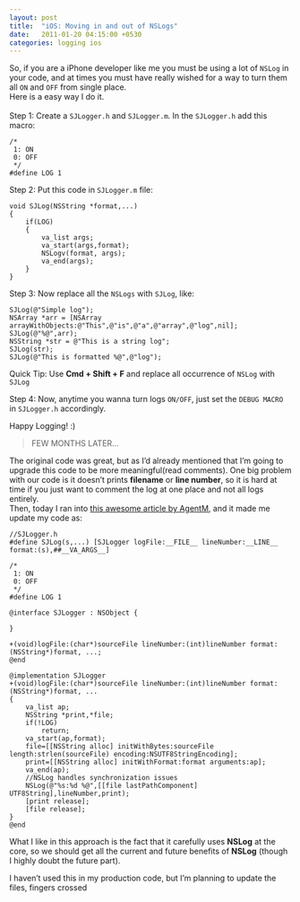 ```yaml
---
layout: post
title:  "iOS: Moving in and out of NSLogs"
date:   2011-01-20 04:15:00 +0530
categories: logging ios
---
```


So, if you are a iPhone developer like me you must be using a lot of
`NSLog` in your code, and at times you must have really wished for a way
to turn them all `ON` and `OFF` from single place.\
Here is a easy way I do it.\
<span id="more-134"></span>\
Step 1: Create a `SJLogger.h` and `SJLogger.m`. In the `SJLogger.h` add
this macro:

```
/*
 1: ON
 0: OFF
 */
#define LOG 1
```

Step 2: Put this code in `SJLogger.m` file:

``` objc
void SJLog(NSString *format,...)
{
    if(LOG)
    {
        va_list args;
        va_start(args,format);
        NSLogv(format, args);
        va_end(args);
    }
}
```

Step 3: Now replace all the `NSLogs` with `SJLog`, like:

``` objc
SJLog(@"Simple log");
NSArray *arr = [NSArray arrayWithObjects:@"This",@"is",@"a",@"array",@"log",nil];
SJLog(@"%@",arr);
NSString *str = @"This is a string log";
SJLog(str);
SJLog(@"This is formatted %@",@"log");
```

Quick Tip: Use **Cmd + Shift + F** and replace all occurrence of `NSLog`
with `SJLog`

Step 4: Now, anytime you wanna turn logs `ON/OFF`, just set the
`DEBUG MACRO` in `SJLogger.h` accordingly.

Happy Logging! :)

> FEW MONTHS LATER…

The original code was great, but as I’d already mentioned that I’m going
to upgrade this code to be more meaningful(read comments). One big
problem with our code is it doesn’t prints **filename** or **line
number**, so it is hard at time if you just want to comment the log at
one place and not all logs entirely.\
Then, today I ran into [this awesome article by
AgentM](http://borkware.com/rants/agentm/mlog/), and it made me update
my code as:

``` objc
//SJLogger.h
#define SJLog(s,...) [SJLogger logFile:__FILE__ lineNumber:__LINE__ format:(s),##__VA_ARGS__]

/*
 1: ON
 0: OFF
 */
#define LOG 1

@interface SJLogger : NSObject {

}

+(void)logFile:(char*)sourceFile lineNumber:(int)lineNumber format:(NSString*)format, ...;
@end
```

``` objc
@implementation SJLogger
+(void)logFile:(char*)sourceFile lineNumber:(int)lineNumber format:(NSString*)format, ...
{
    va_list ap;
    NSString *print,*file;
    if(!LOG)
        return;
    va_start(ap,format);
    file=[[NSString alloc] initWithBytes:sourceFile length:strlen(sourceFile) encoding:NSUTF8StringEncoding];
    print=[[NSString alloc] initWithFormat:format arguments:ap];
    va_end(ap);
    //NSLog handles synchronization issues
    NSLog(@"%s:%d %@",[[file lastPathComponent] UTF8String],lineNumber,print);
    [print release];
    [file release];
}
@end
```

What I like in this approach is the fact that it carefully uses
**NSLog** at the core, so we should get all the current and future
benefits of **NSLog** (though I highly doubt the future part).

I haven’t used this in my production code, but I’m planning to update
the files, fingers crossed
